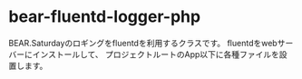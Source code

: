 bear-fluentd-logger-php
=======================

BEAR.Saturdayのロギングをfluentdを利用するクラスです。
fluentdをwebサーバーにインストールして、
プロジェクトルートのApp以下に各種ファイルを設置します。

